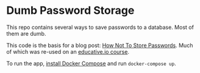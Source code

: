 # Dumb Password Storage

This repo contains several ways to save passwords to a database. Most of them
are dumb.

This code is the basis for a blog post: [How Not To Store Passwords](https://pboyd.io/posts/how-not-to-store-passwords/). Much of which was re-used on an [educative.io course](https://www.educative.io/courses/how-not-to-store-passwords).

To run the app, [install Docker
Compose](https://docs.docker.com/compose/install/) and run `docker-compose up`.
